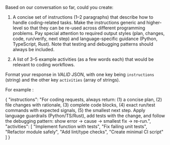 Based on our conversation so far, could you create:

1. A concise set of instructions (1–2 paragraphs) that describe how to handle coding-related tasks. Make the instructions generic and higher-level so that they can be re-used across different programming problems. Pay special attention to required output styles (plan, changes, code, run/verify, next step) and language-specific guidance (Python, TypeScript, Rust). Note that testing and debugging patterns should always be included.

2. A list of 3–5 example activities (as a few words each) that would be relevant to coding workflows.


Format your response in _VALID_ JSON, with one key being `instructions` (string) and the other key `activities` (array of strings).

For example :

{
  "instructions": "For coding requests, always return: (1) a concise plan, (2) file changes with rationale, (3) complete code blocks, (4) exact run/test commands with expected signals, (5) the smallest next step. Apply language guardrails (Python/TS/Rust), add tests with the change, and follow the debugging pattern: show error → cause → smallest fix → re-run.",
  "activities": [
    "Implement function with tests",
    "Fix failing unit tests",
    "Refactor module safely",
    "Add lint/type checks",
    "Create minimal CI script"
  ]
}
